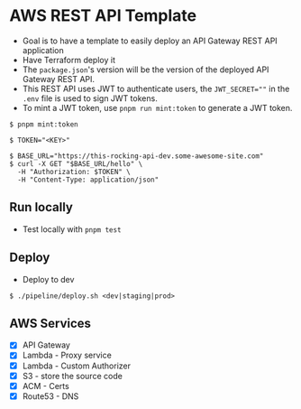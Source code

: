 # AWS REST API Template
- Goal is to have a template to easily deploy an API Gateway REST API application
- Have Terraform deploy it
- The `package.json`'s version will be the version of the deployed API Gateway REST API.
- This REST API uses JWT to authenticate users, the `JWT_SECRET=""` in the `.env` file is used to sign JWT tokens.
- To mint a JWT token, use `pnpm run mint:token` to generate a JWT token.

```
$ pnpm mint:token

$ TOKEN="<KEY>"

$ BASE_URL="https://this-rocking-api-dev.some-awesome-site.com"
$ curl -X GET "$BASE_URL/hello" \
  -H "Authorization: $TOKEN" \
  -H "Content-Type: application/json"
```





## Run locally
- Test locally with `pnpm test`


## Deploy
- Deploy to dev
```shell
$ ./pipeline/deploy.sh <dev|staging|prod>
```

## AWS Services
- [x] API Gateway
- [x] Lambda - Proxy service
- [x] Lambda - Custom Authorizer
- [x] S3 - store the source code
- [x] ACM - Certs
- [x] Route53 - DNS
